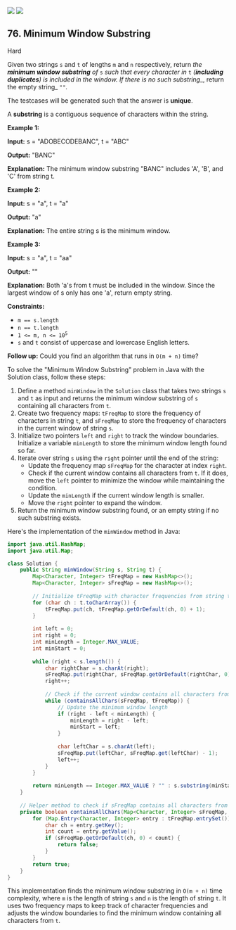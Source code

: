 [![](https://img.shields.io/github/stars/javadev/LeetCode-in-Java?label=Stars&style=flat-square)](https://github.com/javadev/LeetCode-in-Java)
[![](https://img.shields.io/github/forks/javadev/LeetCode-in-Java?label=Fork%20me%20on%20GitHub%20&style=flat-square)](https://github.com/javadev/LeetCode-in-Java/fork)

## 76\. Minimum Window Substring

Hard

Given two strings `s` and `t` of lengths `m` and `n` respectively, return _the **minimum window substring** of_ `s` _such that every character in_ `t` _(**including duplicates**) is included in the window. If there is no such substring__, return the empty string_ `""`_._

The testcases will be generated such that the answer is **unique**.

A **substring** is a contiguous sequence of characters within the string.

**Example 1:**

**Input:** s = "ADOBECODEBANC", t = "ABC"

**Output:** "BANC"

**Explanation:** The minimum window substring "BANC" includes 'A', 'B', and 'C' from string t. 

**Example 2:**

**Input:** s = "a", t = "a"

**Output:** "a"

**Explanation:** The entire string s is the minimum window. 

**Example 3:**

**Input:** s = "a", t = "aa"

**Output:** ""

**Explanation:** Both 'a's from t must be included in the window. Since the largest window of s only has one 'a', return empty string. 

**Constraints:**

*   `m == s.length`
*   `n == t.length`
*   <code>1 <= m, n <= 10<sup>5</sup></code>
*   `s` and `t` consist of uppercase and lowercase English letters.

**Follow up:** Could you find an algorithm that runs in `O(m + n)` time?

To solve the "Minimum Window Substring" problem in Java with the Solution class, follow these steps:

1. Define a method `minWindow` in the `Solution` class that takes two strings `s` and `t` as input and returns the minimum window substring of `s` containing all characters from `t`.
2. Create two frequency maps: `tFreqMap` to store the frequency of characters in string `t`, and `sFreqMap` to store the frequency of characters in the current window of string `s`.
3. Initialize two pointers `left` and `right` to track the window boundaries. Initialize a variable `minLength` to store the minimum window length found so far.
4. Iterate over string `s` using the `right` pointer until the end of the string:
   - Update the frequency map `sFreqMap` for the character at index `right`.
   - Check if the current window contains all characters from `t`. If it does, move the `left` pointer to minimize the window while maintaining the condition.
   - Update the `minLength` if the current window length is smaller.
   - Move the `right` pointer to expand the window.
5. Return the minimum window substring found, or an empty string if no such substring exists.

Here's the implementation of the `minWindow` method in Java:

```java
import java.util.HashMap;
import java.util.Map;

class Solution {
    public String minWindow(String s, String t) {
        Map<Character, Integer> tFreqMap = new HashMap<>();
        Map<Character, Integer> sFreqMap = new HashMap<>();
        
        // Initialize tFreqMap with character frequencies from string t
        for (char ch : t.toCharArray()) {
            tFreqMap.put(ch, tFreqMap.getOrDefault(ch, 0) + 1);
        }
        
        int left = 0;
        int right = 0;
        int minLength = Integer.MAX_VALUE;
        int minStart = 0;
        
        while (right < s.length()) {
            char rightChar = s.charAt(right);
            sFreqMap.put(rightChar, sFreqMap.getOrDefault(rightChar, 0) + 1);
            right++;
            
            // Check if the current window contains all characters from t
            while (containsAllChars(sFreqMap, tFreqMap)) {
                // Update the minimum window length
                if (right - left < minLength) {
                    minLength = right - left;
                    minStart = left;
                }
                
                char leftChar = s.charAt(left);
                sFreqMap.put(leftChar, sFreqMap.get(leftChar) - 1);
                left++;
            }
        }
        
        return minLength == Integer.MAX_VALUE ? "" : s.substring(minStart, minStart + minLength);
    }
    
    // Helper method to check if sFreqMap contains all characters from tFreqMap
    private boolean containsAllChars(Map<Character, Integer> sFreqMap, Map<Character, Integer> tFreqMap) {
        for (Map.Entry<Character, Integer> entry : tFreqMap.entrySet()) {
            char ch = entry.getKey();
            int count = entry.getValue();
            if (sFreqMap.getOrDefault(ch, 0) < count) {
                return false;
            }
        }
        return true;
    }
}
```

This implementation finds the minimum window substring in `O(m + n)` time complexity, where `m` is the length of string `s` and `n` is the length of string `t`. It uses two frequency maps to keep track of character frequencies and adjusts the window boundaries to find the minimum window containing all characters from `t`.